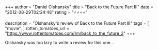 +++
author = "Daniel Olshansky"
title = "Back to the Future Part III"
date = "2012-08-29T02:24:48"
rating = "⭐⭐⭐⭐"

description = "Olshansky's review of Back to the Future Part III"
tags = [
    "movie",
]
rotten_tomatoes_url = "https://www.rottentomatoes.com//m/back_to_the_future_3"
+++

Olshansky was too lazy to write a review for this one...
